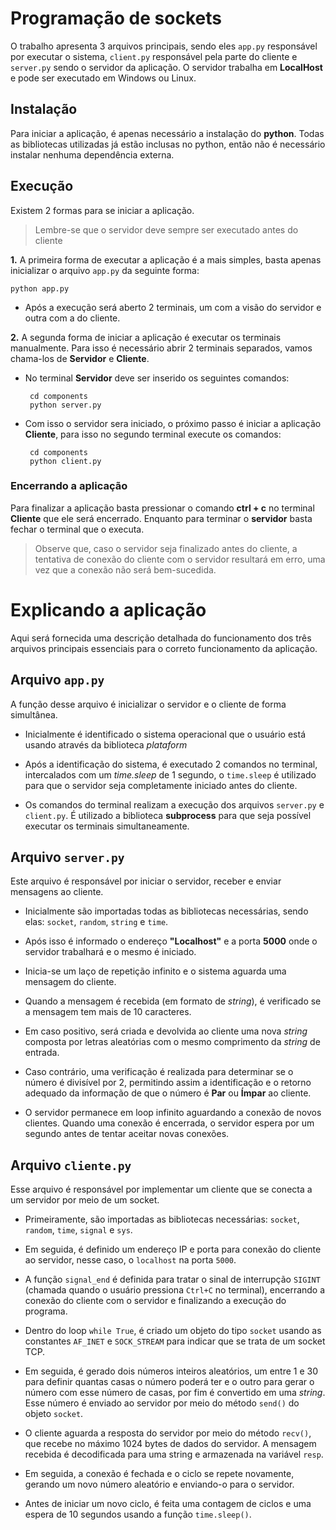 # Programação de sockets

O trabalho apresenta 3 arquivos principais, sendo eles `app.py` responsável por executar o sistema, `client.py` responsável pela parte do cliente e `server.py` sendo o servidor da aplicação.
O servidor trabalha em **LocalHost** e pode ser executado em Windows ou Linux.

## Instalação

Para iniciar a aplicação, é apenas necessário a instalação do **python**.
Todas as bibliotecas utilizadas já estão inclusas no python, então não é necessário instalar nenhuma dependência externa.

## Execução

Existem 2 formas para se iniciar a aplicação.

> Lembre-se que o servidor deve sempre ser executado antes do cliente

 **1.** A primeira forma de executar a aplicação é a mais simples, basta apenas inicializar o arquivo `app.py` da seguinte forma:
 
	python app.py
    
 - Após a execução será aberto 2 terminais, um com a visão do servidor e outra com a do cliente.

**2.** A segunda forma de iniciar a aplicação é executar os terminais manualmente. Para isso é necessário abrir 2 terminais separados, vamos chama-los de **Servidor** e **Cliente**.

 - No terminal **Servidor** deve ser inserido os seguintes comandos:

	    cd components
	    python server.py
 - Com isso o servidor sera iniciado, o próximo passo é iniciar a aplicação **Cliente**, para isso no segundo terminal execute os comandos:

	    cd components
	    python client.py 



### Encerrando a aplicação
Para finalizar a aplicação basta pressionar o comando **ctrl + c** no terminal **Cliente** que ele será encerrado.
Enquanto para terminar o **servidor** basta fechar o terminal que o executa.

> Observe que, caso o servidor seja finalizado antes do cliente, a tentativa de conexão do cliente com o servidor resultará em erro, uma vez que a conexão não será bem-sucedida.

# Explicando a aplicação
Aqui será fornecida uma descrição detalhada do funcionamento dos três arquivos principais essenciais para o correto funcionamento da aplicação.

## Arquivo `app.py`
A função desse arquivo é inicializar o servidor e o cliente de forma simultânea.
 - Inicialmente é identificado o sistema operacional que o usuário está usando através da biblioteca *plataform*
 
 - Após a identificação do sistema, é executado 2 comandos no terminal, intercalados com um *time.sleep* de 1 segundo, o `time.sleep` é utilizado para que o servidor seja completamente iniciado antes do cliente.
 
 - Os comandos do terminal realizam a execução dos arquivos `server.py` e `client.py`. É utilizado a biblioteca **subprocess** para que seja possível executar os terminais simultaneamente.

## Arquivo `server.py`

Este arquivo é responsável por iniciar o servidor, receber e enviar mensagens ao cliente.

 - Inicialmente são importadas todas as bibliotecas necessárias, sendo elas: `socket`, `random`, `string` e `time`.
 
 - Após isso é informado o endereço **"Localhost"** e a porta **5000** onde o servidor trabalhará e o mesmo é iniciado.
 
 - Inicia-se um laço de repetição infinito e o sistema aguarda uma mensagem do cliente.
 
 - Quando a mensagem é recebida (em formato de *string*), é verificado se a mensagem tem mais de 10 caracteres.
 
 - Em caso positivo, será criada e devolvida ao cliente uma nova *string* composta por letras aleatórias com o mesmo comprimento da *string* de entrada.
 
 - Caso contrário, uma verificação é realizada para determinar se o número é divisível por 2, permitindo assim a identificação e o retorno adequado da informação de que o número é **Par** ou **Ímpar** ao cliente.
 
 - O servidor permanece em loop infinito aguardando a conexão de novos clientes. Quando uma conexão é encerrada, o servidor espera por um segundo antes de tentar aceitar novas conexões.

## Arquivo `cliente.py`

Esse arquivo é responsável por implementar um cliente que se conecta a um servidor por meio de um socket.

 - Primeiramente, são importadas as bibliotecas necessárias: `socket`, `random`, `time`, `signal` e `sys`.

 - Em seguida, é definido um endereço IP e porta para conexão do cliente ao servidor, nesse caso, o `localhost` na porta `5000`.

 - A função `signal_end` é definida para tratar o sinal de interrupção `SIGINT` (chamada quando o usuário pressiona `Ctrl+C` no terminal), encerrando a conexão do cliente com o servidor e finalizando a execução do programa.

 - Dentro do loop `while True`, é criado um objeto do tipo `socket` usando as constantes `AF_INET` e `SOCK_STREAM` para indicar que se trata de um socket TCP.

 - Em seguida, é gerado dois números inteiros aleatórios, um entre 1 e 30 para definir quantas casas o número poderá ter e o outro para gerar o número com esse número de casas, por fim é convertido em uma *string*. Esse número é enviado ao servidor por meio do método `send()` do objeto `socket`.

 - O cliente aguarda a resposta do servidor por meio do método `recv()`, que recebe no máximo 1024 bytes de dados do servidor. A mensagem recebida é decodificada para uma string e armazenada na variável `resp`.

 - Em seguida, a conexão é fechada e o ciclo se repete novamente, gerando um novo número aleatório e enviando-o para o servidor.

 - Antes de iniciar um novo ciclo, é feita uma contagem de ciclos e uma espera de 10 segundos usando a função `time.sleep()`.